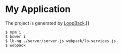 # My Application

The project is generated by [LoopBack](http://loopback.io).[]

```
$ npm i
$ bower i
$ lb-ng ./server/server.js webpack/lb-services.js
$ webpack
```